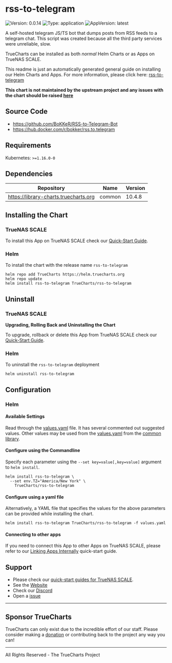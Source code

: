 # rss-to-telegram

![Version: 0.0.14](https://img.shields.io/badge/Version-0.0.14-informational?style=flat-square) ![Type: application](https://img.shields.io/badge/Type-application-informational?style=flat-square) ![AppVersion: latest](https://img.shields.io/badge/AppVersion-latest-informational?style=flat-square)

A self-hosted telegram JS/TS bot that dumps posts from RSS feeds to a telegram chat. This script was created because all the third party services were unreliable, slow.

TrueCharts can be installed as both *normal* Helm Charts or as Apps on TrueNAS SCALE.

This readme is just an automatically generated general guide on installing our Helm Charts and Apps.
For more information, please click here: [rss-to-telegram](https://truecharts.org/docs/charts/stable/rss-to-telegram)

**This chart is not maintained by the upstream project and any issues with the chart should be raised [here](https://github.com/truecharts/charts/issues/new/choose)**

## Source Code

* <https://github.com/BoKKeR/RSS-to-Telegram-Bot>
* <https://hub.docker.com/r/bokker/rss.to.telegram>

## Requirements

Kubernetes: `>=1.16.0-0`

## Dependencies

| Repository | Name | Version |
|------------|------|---------|
| https://library-charts.truecharts.org | common | 10.4.8 |

## Installing the Chart

### TrueNAS SCALE

To install this App on TrueNAS SCALE check our [Quick-Start Guide](https://truecharts.org/docs/manual/Quick-Start%20Guides/02-Installing-an-App/).

### Helm

To install the chart with the release name `rss-to-telegram`

```console
helm repo add TrueCharts https://helm.truecharts.org
helm repo update
helm install rss-to-telegram TrueCharts/rss-to-telegram
```

## Uninstall

### TrueNAS SCALE

**Upgrading, Rolling Back and Uninstalling the Chart**

To upgrade, rollback or delete this App from TrueNAS SCALE check our [Quick-Start Guide](https://truecharts.org/docs/manual/Quick-Start%20Guides/04-Upgrade-rollback-delete-an-App/).

### Helm

To uninstall the `rss-to-telegram` deployment

```console
helm uninstall rss-to-telegram
```

## Configuration

### Helm

#### Available Settings

Read through the [values.yaml](./values.yaml) file. It has several commented out suggested values.
Other values may be used from the [values.yaml](https://github.com/truecharts/library-charts/tree/main/charts/stable/common/values.yaml) from the [common library](https://github.com/k8s-at-home/library-charts/tree/main/charts/stable/common).

#### Configure using the Commandline

Specify each parameter using the `--set key=value[,key=value]` argument to `helm install`.

```console
helm install rss-to-telegram \
  --set env.TZ="America/New York" \
    TrueCharts/rss-to-telegram
```

#### Configure using a yaml file

Alternatively, a YAML file that specifies the values for the above parameters can be provided while installing the chart.

```console
helm install rss-to-telegram TrueCharts/rss-to-telegram -f values.yaml
```

#### Connecting to other apps

If you need to connect this App to other Apps on TrueNAS SCALE, please refer to our [Linking Apps Internally](https://truecharts.org/docs/manual/Quick-Start%20Guides/06-linking-apps/) quick-start guide.

## Support

- Please check our [quick-start guides for TrueNAS SCALE](https://truecharts.org/docs/manual/SCALE%20Apps/Quick-Start%20Guides/Important-MUST-READ).
- See the [Website](https://truecharts.org)
- Check our [Discord](https://discord.gg/tVsPTHWTtr)
- Open a [issue](https://github.com/truecharts/apps/issues/new/choose)

---

## Sponsor TrueCharts

TrueCharts can only exist due to the incredible effort of our staff.
Please consider making a [donation](https://truecharts.org/docs/about/sponsor) or contributing back to the project any way you can!

---

All Rights Reserved - The TrueCharts Project
